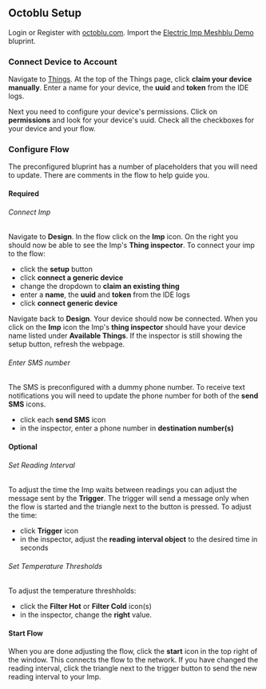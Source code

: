 ## Octoblu Setup

Login or Register with [octoblu.com](https://app.octoblu.com/login). 
Import the [Electric Imp Meshblu Demo](https://app.octoblu.com/bluprints/import/eda685c4-986d-4b6f-a958-f50857e21461) bluprint.

### Connect Device to Account

Navigate to [Things](https://app.octoblu.com/things). At the top of the Things page, click **claim your device manually**. Enter a name for your device, the **uuid** and **token** from the IDE logs.

Next you need to configure your device's permissions. Click on **permissions** and look for your device's uuid.  Check all the checkboxes for your device and your flow.

### Configure Flow

The preconfigured bluprint has a number of placeholders that you will need to update.  There are comments in the flow to help guide you.

#### Required

###### Connect Imp

Navigate to **Design**.  In the flow click on the **Imp** icon.  On the right you should now be able to see the Imp's **Thing inspector**.  To connect your imp to the flow:

* click the **setup** button
* click **connect a generic device**
* change the dropdown to **claim an existing thing**
* enter a **name**, the **uuid** and **token** from the IDE logs
* click **connect generic device**

Navigate back to **Design**.  Your device should now be connected. When you click on the **Imp** icon the Imp's **thing inspector** should have your device name listed under **Available Things**.  If the inspector is still showing the setup button, refresh the webpage.

###### Enter SMS number

The SMS is preconfigured with a dummy phone number.  To receive text notifications you will need to update the phone number for both of the **send SMS** icons.

* click each **send SMS** icon
* in the inspector, enter a phone number in **destination number(s)**

#### Optional

###### Set Reading Interval

To adjust the time the Imp waits between readings you can adjust the message sent by the **Trigger**.  The trigger will send a message only when the flow is started and the triangle next to the button is pressed. To adjust the time:

* click **Trigger** icon
* in the inspector, adjust the **reading interval object** to the desired time in seconds

###### Set Temperature Thresholds

To adjust the temperature threshholds:

* click the **Filter Hot** or **Filter Cold** icon(s)
* in the inspector, change the **right** value.

#### Start Flow

When you are done adjusting the flow, click the **start** icon in the top right of the window.  This connects the flow to the network.  If you have changed the reading interval, click the triangle next to the trigger button to send the new reading interval to your Imp.

